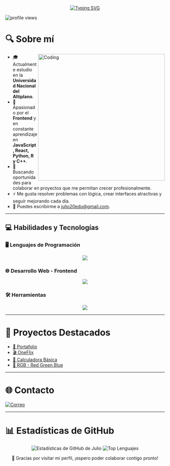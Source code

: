 <div align="center">
  <a href="https://git.io/typing-svg">
    <img src="https://readme-typing-svg.herokuapp.com?font=Fira+Code&pause=1000&color=FFFFFF&random=false&width=435&lines=Hola+que+tal+!!+Mi+nombre+es+Julio" alt="Typing SVG">
  </a>
</div>

<p align="left"> <img src="https://komarev.com/ghpvc/?username=JSEduardoM&color=0e75b6&style=flat" alt="profile views" /> </p>

# 🔍 Sobre mí
<img align="right" alt="Coding" width="400" src="https://cdn.dribbble.com/users/1162077/screenshots/3848914/programmer.gif">

- 🎓 Actualmente estudio en la **Universidad Nacional del Altiplano**.
- 🌱 Apasionado por el **Frontend** y en constante aprendizaje en **JavaScript, React, Python, R y C++**.
- 💼 Buscando oportunidades para colaborar en proyectos que me permitan crecer profesionalmente.
- ⚡ Me gusta resolver problemas con lógica, crear interfaces atractivas y seguir mejorando cada día.
- 📧 Puedes escribirme a <a href="mailto:julio20edu@gmail.com">julio20edu@gmail.com</a>.

---

## 💻 Habilidades y Tecnologías

### 🖥️ Lenguajes de Programación
<p align="center">
  <a href="https://skillicons.dev">
    <img src="https://skillicons.dev/icons?i=js,py,r,cpp" />
  </a>
</p>

### 🌐 Desarrollo Web - Frontend
<p align="center">
  <a href="https://skillicons.dev">
    <img src="https://skillicons.dev/icons?i=react,html,css,tailwind,vite,bootstrap" />
  </a>
</p>

### 🛠️ Herramientas
<p align="center">
  <a href="https://skillicons.dev">
    <img src="https://skillicons.dev/icons?i=git,github,linux,figma" />
  </a>
</p>

---

# 🥇 Proyectos Destacados
- [📂 Portafolio](https://github.com/JSEduardoM/Portafolio)  
- [🎬 OneFlix](https://github.com/JSEduardoM/OneFlix)  
- [🧮 Calculadora Básica](https://github.com/JSEduardoM/Calculadora-Basica)  
- [🎨 RGB - Red Green Blue](https://github.com/JSEduardoM/RGB)  

---

# 🌐 Contacto
[![Correo](https://img.shields.io/badge/Gmail-julio20edu%40gmail.com-red?logo=gmail&logoColor=white)](mailto:julio20edu@gmail.com)

---

# 📊 Estadísticas de GitHub
<div align="center">
  <picture>
    <source
      srcset="https://github-readme-stats.vercel.app/api?username=JSEduardoM&show_icons=true&theme=dark"
      media="(prefers-color-scheme: dark)"
    />
    <source
      srcset="https://github-readme-stats.vercel.app/api?username=JSEduardoM&show_icons=true"
      media="(prefers-color-scheme: light), (prefers-color-scheme: no-preference)"
    />
    <img src="https://github-readme-stats.vercel.app/api?username=JSEduardoM&show_icons=true" alt="Estadísticas de GitHub de Julio" />
  </picture>
  <picture>
    <source
      srcset="https://github-readme-stats.vercel.app/api/top-langs/?username=JSEduardoM&layout=compact&theme=dark"
      media="(prefers-color-scheme: dark)"
    />
    <source
      srcset="https://github-readme-stats.vercel.app/api/top-langs/?username=JSEduardoM&layout=compact"
      media="(prefers-color-scheme: light), (prefers-color-scheme: no-preference)"
    />
    <img src="https://github-readme-stats.vercel.app/api/top-langs/?username=JSEduardoM&layout=compact" alt="Top Lenguajes" />
  </picture>
</div>

<p align="center">
  🚀 Gracias por visitar mi perfil, ¡espero poder colaborar contigo pronto!
</p>
